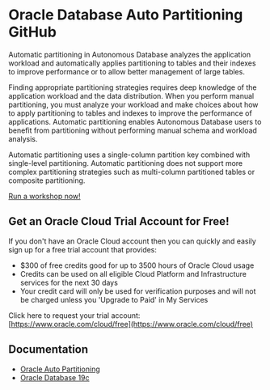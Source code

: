 # Oracle Database Auto Partitioning GitHub

Automatic partitioning in Autonomous Database analyzes the application workload and automatically applies partitioning to tables and their indexes to improve performance or to allow better management of large tables.

Finding appropriate partitioning strategies requires deep knowledge of the application workload and the data distribution. When you perform manual partitioning, you must analyze your workload and make choices about how to apply partitioning to tables and indexes to improve the performance of applications. Automatic partitioning enables Autonomous Database users to benefit from partitioning without performing manual schema and workload analysis.

Automatic partitioning uses a single-column partition key combined with single-level partitioning. Automatic partitioning does not support more complex partitioning strategies such as multi-column partitioned tables or composite partitioning.

[Run a workshop now!](http://bit.ly/golivelabs)

## Get an Oracle Cloud Trial Account for Free!
If you don't have an Oracle Cloud account then you can quickly and easily sign up for a free trial account that provides:
- $300 of free credits good for up to 3500 hours of Oracle Cloud usage
- Credits can be used on all eligible Cloud Platform and Infrastructure services for the next 30 days
- Your credit card will only be used for verification purposes and will not be charged unless you 'Upgrade to Paid' in My Services

Click here to request your trial account: [https://www.oracle.com/cloud/free](https://www.oracle.com/cloud/free)


## Documentation
- [Oracle Auto Partitioning](https://docs.oracle.com/en/cloud/paas/autonomous-database/adbsa/mdw-managing-automatic-partitioning-autonomous-database.html)
- [Oracle Database 19c](https://www.oracle.com/database/)
